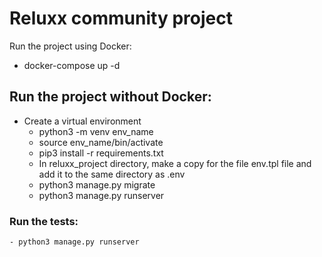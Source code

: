 # Reluxx community project

Run the project using Docker:
 * docker-compose  up -d

## Run the project without Docker:
- Create a virtual environment
  - python3 -m venv env_name
  - source env_name/bin/activate
  - pip3 install -r requirements.txt
  - In reluxx_project directory, make a copy for the file env.tpl file and add it to the same directory as .env
  - python3 manage.py migrate
  - python3 manage.py runserver


### Run the tests:
    - python3 manage.py runserver   